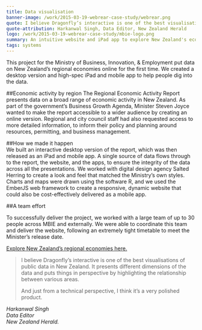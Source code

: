 ```yaml
---
title: Data visualisation
banner-image: /work/2015-03-19-webrear-case-study/webrear.png
quote: I believe Dragonfly’s interactive is one of the best visualisations of public data in New Zealand
quote-attribution: Harkanwal Singh, Data Editor, New Zealand Herald
logo: /work/2015-03-19-webrear-case-study/mbie-logo.png
summary: An intuitive website and iPad app to explore New Zealand's economic results.
tags: systems 
---
```


This project for the Ministry of Business, Innovation, & Employment put data on New Zealand’s regional
economies online for the first time. We created a desktop version and high-spec iPad and mobile app to help people dig into the data. 

<!--more-->

##Economic activity by region
The Regional Economic Activity Report presents data on a broad range of
economic activity in New Zealand. As part of the government’s Business Growth Agenda, 
Minister Steven Joyce 
wanted to make the report accessible to a wider audience by creating an 
online version.  Regional and city council staff had also requested access to more detailed 
information, 
to inform their policy and planning around resources, permitting, and business management.

##How we made it happen  
We built an interactive desktop version of the report, which was
then released as an iPad and mobile app. A single source of data flows through to the report,
the website, and the apps, to ensure the integrity of the data across all the
presentations. We worked with digital design agency Salted Herring to create a look and feel that
matched the Ministry’s own styles. Charts and maps were drawn using the software R, and we used the EmberJS
web framework to create a responsive, dynamic website that could also be cost-effectively delivered as a
mobile app.

##A team effort

To successfully deliver the project, we worked with a large team of up to 30 people across MBIE and 
externally. We were able to coordinate this team and deliver the website, following an 
extremely tight timetable to meet 
the Minister’s release date. 

[Explore New Zealand’s regional economies here.](http://www.mbie.govt.nz/info-services/business/business-growth-agenda/regions)


> I believe Dragonfly’s interactive is one of the best visualisations of 
> public data in New Zealand. 
> It presents different dimensions of the data and puts things in perspective by 
> highlighting the relationship between various areas. 
> 
> And just from a technical perspective, I think it’s a very polished product.

<cite>Harkanwal Singh<br />
Data Editor<br />
New Zealand Herald.</cite>


